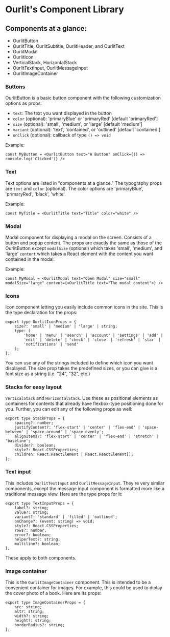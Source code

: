 # Ourlit's Component Library

## Components at a glance:
- OurlitButton
- OurlitTitle, OurlitSubtitle, OurlitHeader, and OurlitText
- OurlitModal
- OurlitIcon
- VerticalStack, HorizontalStack
- OurlitTextInput, OurlitMessageInput
- OurlitImageContainer

### Buttons

OurlitButton is a basic button component with the following customization options as props:
- `text`: The text you want displayed in the button
- `color` (optional): 'primaryBlue' or 'primaryRed' [default 'primaryRed']
- `size` (optional): 'small', 'medium', or 'large' [default 'medium']
- `variant` (optional): 'text', 'contained', or 'outlined' [default 'contained']
- `onClick` (optional): callback of type `() => void`

Example:

```
const MyButton = <OurlitButton text="A Button" onClick={() => console.log('Clicked')} />
```

### Text

Text options are listed in "components at a glance." The typography props are `text` and `color` (optional).
The color options are 'primaryBlue', 'primaryRed', 'black', 'white'.

Example:

```
const MyTitle = <OurlitTitle text="Title" color="white" />
```

### Modal
Modal component for displaying a modal on the screen. Consists of a button and popup content. The props are
exactly the same as those of the OurlitButton except `modalSize` (optional) which takes 'small', 'medium', and 'large'
`content` which takes a React element with the content you want contained in the modal.

Example:

```
const MyModal = <OurlitModal text="Open Modal" size="small" modalSize="large" content={<OurlitTitle text="The modal content">} />
```

### Icons
Icon component letting you easily include common icons in the site. This is the type declaration for the props:

```
export type OurlitIconProps = {
    size?: 'small' | 'medium' | 'large' | string;
    type: (
        'home' | 'menu' | 'search' | 'account' | 'settings' | 'add' |
        'edit' | 'delete' | 'check' | 'close' | 'refresh' | 'star' | 
        'notifications' | 'send'
    );
};
```

You can use any of the strings included to define which icon you want displayed. The size prop takes the predefined
sizes, or you can give is a font size as a string (i.e. "24", "32", etc.)

### Stacks for easy layout

`VerticalStack` and `HorizontalStack`. Use these as positional elements as containers for contents that already have flexbox-type positioning done for you. Further, you can edit any of the following props as well:

```
export type StackProps = {
    spacing?: number;
    justifyContent?: 'flex-start' | 'center' | 'flex-end' | 'space-between' | 'space-around' | 'space-evenly';
    alignItems?: 'flex-start' | 'center' | 'flex-end' | 'stretch' | 'baseline';
    divider?: boolean;
    style?: React.CSSProperties;
    children: React.ReactElement | React.ReactElement[];
};
```

### Text input

This includes `OurlitTextInput` and `OurlitMessageInput`. They're very similar components, except the message input component is formatted more like a traditional message view. Here are the type props for it:

```
export type TextInputProps = {
    label?: string;
    value?: string;
    variant?: 'standard' | 'filled' | 'outlined';
    onChange?: (event: string) => void;
    style?: React.CSSProperties;
    rows?: number;
    error?: boolean;
    helperText?: string;
    multiline?: boolean;
};
```

These apply to both components.

### Image container

This is the `OurlitImageContainer` component. This is intended to be a convenient container for images. For example, this could be used to diplay the cover photo of a book. Here are its props:

```
export type ImageContainerProps = {
    src: string;
    alt?: string;
    width?: string;
    height?: string;
    borderRadius?: string;
};
```

